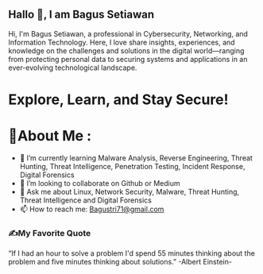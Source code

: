 ## Hallo 👋, I am Bagus Setiawan
Hi, I'm Bagus Setiawan, a professional in Cybersecurity, Networking, and Information Technology. Here, I love share insights, experiences, and knowledge on the challenges and solutions in the digital world—ranging from protecting personal data to securing systems and applications in an ever-evolving technological landscape. 
# Explore, Learn, and Stay Secure!
# 💫About Me :
- 🌱 I’m currently learning Malware Analysis, Reverse Engineering, Threat Hunting, Threat Intelligence, Penetration Testing, Incident Response, Digital Forensics
- 👯 I’m looking to collaborate on Github or Medium
- 💬 Ask me about Linux, Network Security, Malware, Threat Hunting, Threat Intelligence and Digital Forensics
- 📫 How to reach me: Bagustri71@gmail.com

### ✍️My Favorite Quote
“If I had an hour to solve a problem I'd spend 55 minutes thinking about the problem and five minutes thinking about solutions.” 
-Albert Einstein-

  
